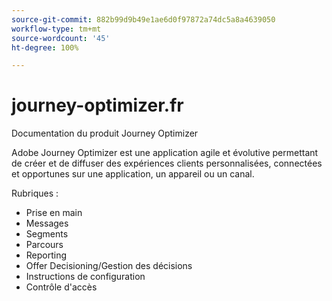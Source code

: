 ```yaml
---
source-git-commit: 882b99d9b49e1ae6d0f97872a74dc5a8a4639050
workflow-type: tm+mt
source-wordcount: '45'
ht-degree: 100%

---
```

# journey-optimizer.fr

Documentation du produit Journey Optimizer

Adobe Journey Optimizer est une application agile et évolutive permettant de créer et de diffuser des expériences clients personnalisées, connectées et opportunes
sur une application, un appareil ou un canal.

Rubriques :

* Prise en main
* Messages
* Segments
* Parcours
* Reporting
* Offer Decisioning/Gestion des décisions
* Instructions de configuration
* Contrôle d&#39;accès
